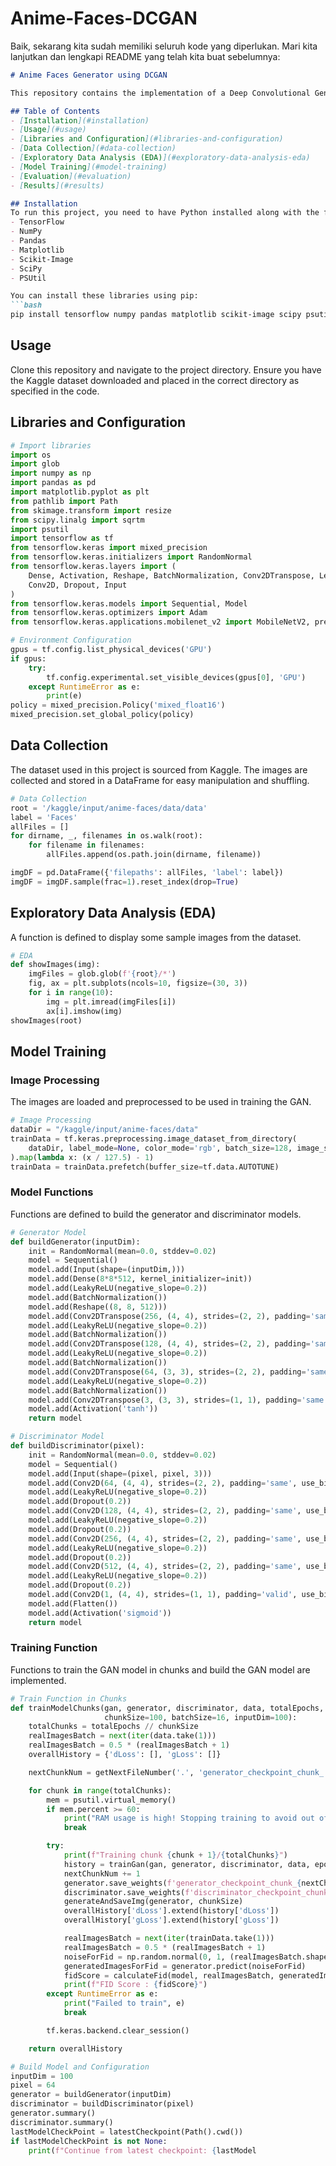 # Anime-Faces-DCGAN

Baik, sekarang kita sudah memiliki seluruh kode yang diperlukan. Mari kita lanjutkan dan lengkapi README yang telah kita buat sebelumnya:

```markdown
# Anime Faces Generator using DCGAN

This repository contains the implementation of a Deep Convolutional Generative Adversarial Network (DCGAN) to generate anime faces using a dataset from Kaggle.

## Table of Contents
- [Installation](#installation)
- [Usage](#usage)
- [Libraries and Configuration](#libraries-and-configuration)
- [Data Collection](#data-collection)
- [Exploratory Data Analysis (EDA)](#exploratory-data-analysis-eda)
- [Model Training](#model-training)
- [Evaluation](#evaluation)
- [Results](#results)

## Installation
To run this project, you need to have Python installed along with the following libraries:
- TensorFlow
- NumPy
- Pandas
- Matplotlib
- Scikit-Image
- SciPy
- PSUtil

You can install these libraries using pip:
```bash
pip install tensorflow numpy pandas matplotlib scikit-image scipy psutil
```

## Usage
Clone this repository and navigate to the project directory. Ensure you have the Kaggle dataset downloaded and placed in the correct directory as specified in the code.

## Libraries and Configuration
```python
# Import libraries
import os
import glob
import numpy as np
import pandas as pd
import matplotlib.pyplot as plt
from pathlib import Path
from skimage.transform import resize
from scipy.linalg import sqrtm
import psutil
import tensorflow as tf
from tensorflow.keras import mixed_precision
from tensorflow.keras.initializers import RandomNormal
from tensorflow.keras.layers import (
    Dense, Activation, Reshape, BatchNormalization, Conv2DTranspose, LeakyReLU, Flatten,
    Conv2D, Dropout, Input
)
from tensorflow.keras.models import Sequential, Model
from tensorflow.keras.optimizers import Adam
from tensorflow.keras.applications.mobilenet_v2 import MobileNetV2, preprocess_input

# Environment Configuration
gpus = tf.config.list_physical_devices('GPU')
if gpus:
    try:
        tf.config.experimental.set_visible_devices(gpus[0], 'GPU')
    except RuntimeError as e:
        print(e)
policy = mixed_precision.Policy('mixed_float16')
mixed_precision.set_global_policy(policy)
```

## Data Collection
The dataset used in this project is sourced from Kaggle. The images are collected and stored in a DataFrame for easy manipulation and shuffling.
```python
# Data Collection
root = '/kaggle/input/anime-faces/data/data'
label = 'Faces'
allFiles = []
for dirname, _, filenames in os.walk(root):
    for filename in filenames:
        allFiles.append(os.path.join(dirname, filename))

imgDF = pd.DataFrame({'filepaths': allFiles, 'label': label})
imgDF = imgDF.sample(frac=1).reset_index(drop=True)
```

## Exploratory Data Analysis (EDA)
A function is defined to display some sample images from the dataset.
```python
# EDA
def showImages(img):
    imgFiles = glob.glob(f'{root}/*')
    fig, ax = plt.subplots(ncols=10, figsize=(30, 3))
    for i in range(10):
        img = plt.imread(imgFiles[i])
        ax[i].imshow(img)
showImages(root)
```

## Model Training
### Image Processing
The images are loaded and preprocessed to be used in training the GAN.
```python
# Image Processing
dataDir = "/kaggle/input/anime-faces/data"
trainData = tf.keras.preprocessing.image_dataset_from_directory(
    dataDir, label_mode=None, color_mode='rgb', batch_size=128, image_size=(128, 128), shuffle=True
).map(lambda x: (x / 127.5) - 1)
trainData = trainData.prefetch(buffer_size=tf.data.AUTOTUNE)
```

### Model Functions
Functions are defined to build the generator and discriminator models.
```python
# Generator Model
def buildGenerator(inputDim):
    init = RandomNormal(mean=0.0, stddev=0.02)
    model = Sequential()
    model.add(Input(shape=(inputDim,)))
    model.add(Dense(8*8*512, kernel_initializer=init))
    model.add(LeakyReLU(negative_slope=0.2))
    model.add(BatchNormalization())
    model.add(Reshape((8, 8, 512)))
    model.add(Conv2DTranspose(256, (4, 4), strides=(2, 2), padding='same', use_bias=False, kernel_initializer=init))
    model.add(LeakyReLU(negative_slope=0.2))
    model.add(BatchNormalization())
    model.add(Conv2DTranspose(128, (4, 4), strides=(2, 2), padding='same', use_bias=False, kernel_initializer=init))
    model.add(LeakyReLU(negative_slope=0.2))
    model.add(BatchNormalization())
    model.add(Conv2DTranspose(64, (3, 3), strides=(2, 2), padding='same', use_bias=False, kernel_initializer=init))
    model.add(LeakyReLU(negative_slope=0.2))
    model.add(BatchNormalization())
    model.add(Conv2DTranspose(3, (3, 3), strides=(1, 1), padding='same', use_bias=False, kernel_initializer=init))
    model.add(Activation('tanh'))
    return model

# Discriminator Model
def buildDiscriminator(pixel):
    init = RandomNormal(mean=0.0, stddev=0.02)
    model = Sequential()
    model.add(Input(shape=(pixel, pixel, 3)))
    model.add(Conv2D(64, (4, 4), strides=(2, 2), padding='same', use_bias=False, kernel_initializer=init))
    model.add(LeakyReLU(negative_slope=0.2))
    model.add(Dropout(0.2))
    model.add(Conv2D(128, (4, 4), strides=(2, 2), padding='same', use_bias=False, kernel_initializer=init))
    model.add(LeakyReLU(negative_slope=0.2))
    model.add(Dropout(0.2))
    model.add(Conv2D(256, (4, 4), strides=(2, 2), padding='same', use_bias=False, kernel_initializer=init))
    model.add(LeakyReLU(negative_slope=0.2))
    model.add(Dropout(0.2))
    model.add(Conv2D(512, (4, 4), strides=(2, 2), padding='same', use_bias=False, kernel_initializer=init))
    model.add(LeakyReLU(negative_slope=0.2))
    model.add(Dropout(0.2))
    model.add(Conv2D(1, (4, 4), strides=(1, 1), padding='valid', use_bias=False, kernel_initializer=init))
    model.add(Flatten())
    model.add(Activation('sigmoid'))
    return model
```

### Training Function
Functions to train the GAN model in chunks and build the GAN model are implemented.
```python
# Train Function in Chunks
def trainModelChunks(gan, generator, discriminator, data, totalEpochs,
                     chunkSize=100, batchSize=16, inputDim=100):
    totalChunks = totalEpochs // chunkSize
    realImagesBatch = next(iter(data.take(1)))
    realImagesBatch = 0.5 * (realImagesBatch + 1)
    overallHistory = {'dLoss': [], 'gLoss': []}

    nextChunkNum = getNextFileNumber('.', 'generator_checkpoint_chunk_', '.weights.h5')

    for chunk in range(totalChunks):
        mem = psutil.virtual_memory()
        if mem.percent >= 60:
            print("RAM usage is high! Stopping training to avoid out of memory error.")
            break

        try:
            print(f"Training chunk {chunk + 1}/{totalChunks}")
            history = trainGan(gan, generator, discriminator, data, epochs=chunkSize, batchSize=batchSize, inputDim=inputDim)
            nextChunkNum += 1
            generator.save_weights(f'generator_checkpoint_chunk_{nextChunkNum}.weights.h5')
            discriminator.save_weights(f'discriminator_checkpoint_chunk_{nextChunkNum}.weights.h5')
            generateAndSaveImg(generator, chunkSize)
            overallHistory['dLoss'].extend(history['dLoss'])
            overallHistory['gLoss'].extend(history['gLoss'])

            realImagesBatch = next(iter(trainData.take(1)))
            realImagesBatch = 0.5 * (realImagesBatch + 1)
            noiseForFid = np.random.normal(0, 1, (realImagesBatch.shape[0], 100))
            generatedImagesForFid = generator.predict(noiseForFid)
            fidScore = calculateFid(model, realImagesBatch, generatedImagesForFid)
            print(f"FID Score : {fidScore}")
        except RuntimeError as e:
            print("Failed to train", e)
            break

        tf.keras.backend.clear_session()

    return overallHistory

# Build Model and Configuration
inputDim = 100
pixel = 64
generator = buildGenerator(inputDim)
discriminator = buildDiscriminator(pixel)
generator.summary()
discriminator.summary()
lastModelCheckPoint = latestCheckpoint(Path().cwd())
if lastModelCheckPoint is not None:
    print(f"Continue from latest checkpoint: {lastModel
